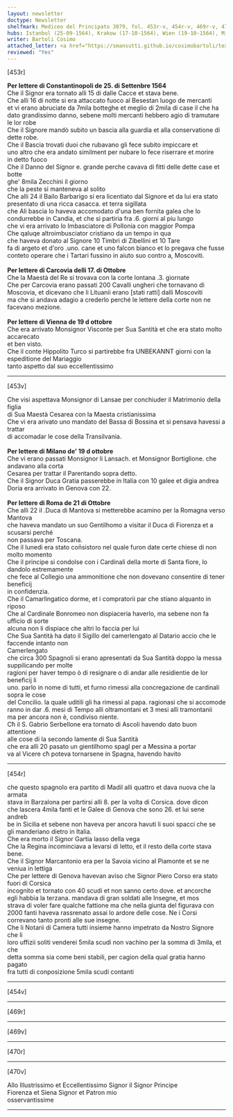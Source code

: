 ```yaml
---
layout: newsletter
doctype: Newsletter
shelfmark: Mediceo del Principato 3079, fol. 453r-v, 454r-v, 469r-v, 470r-v
hubs: Istanbul (25-09-1564), Krakow (17-10-1564), Wien (19-10-1564), Milano (19-10-1564), Roma (21-10-1564)
writer: Bartoli Cosimo
attached_letter: <a href="https://smansutti.github.io/cosimobartoli/texts/2977_020/">2977_020</a>
reviewed: "Yes"
---
```


[453r]  
  
  
<strong>Per lettere di Constantinopoli de 25. di Settenbre 1564</strong>  
Che il Signor era tornato alli 15 di dalle Cacce et stava bene.  
Che alli 16 di notte si era attaccato fuoco al Besestan luogo de mercanti  
et vi erano abruciate da 7mila  botteghe et meglio di 2mila di case il che ha  
dato grandissimo danno, sebene molti mercanti hebbero agio di tramutare  
le lor robe  
Che il Signore mandò subito un bascia alla guardia et alla conservatione di  
dette robe.  
Che il Bascia trovati duoi che rubavano gli fece subito impiccare et  
uno altro che era andato similment per nubare lo fece riserrare et morire  
in detto fuoco  
Che il Danno del Signor e. grande perche cavava di fitti delle dette case et botte  
ghe' 8mila Zecchini il giorno  
che la peste si manteneva al solito  
Che alli 24 il Bailo Barbarigo si era licentiato dal Signore et da lui era stato  
presentato di una ricca casacca. et terra sigillata  
che Ali bascia lo haveva accomodato d'una ben fornita galea che lo  
condurrebbe in Candia, et che si partiria fra .6. giorni al piu lungo  
che vi era arrivato lo Imbasciatore di Pollonia con maggior Pompa  
Che qaluqe altroimbusciator cristiano da un tempo in qua  
che haveva donato al Signore 10 Timbri di Zibellini et 10 Tare  
fa di argeto et d'oro .uno. cane et uno falcon bianco et lo pregava che fusse  
conteto operare che i Tartari fussino in aiuto suo contro a, Moscoviti.  
<br/><strong>Per lettere di Carcovia delli 17. di Ottobre</strong>  
Che la Maestà del Re si trovava con la corte lontana .3. giornate  
Che per Carcovia erano passati 200 Cavalli ungheri che tornavano di  
Moscovia, et dicevano che li Lituanii erano [stati ratti] dalli Moscoviti  
ma che si andava adagio a crederlo perché le lettere della corte non ne  
facevano mezione.  
<br/><strong>Per lettere di Vienna de 19 d ottobre</strong>  
Che era arrivato Monsignor Visconte per Sua Santità et che era stato molto accarecato  
et ben visto.  
Che il conte Hippolito Turco si partirebbe fra UNBEKANNT giorni con la espeditione del Mariaggio  
tanto aspetto dal suo eccellentissimo  
  
---  

[453v]  
  
  
Che visi aspettava Monsignor di Lansae per conchiuder il Matrimonio della figlia  
di Sua Maestà Cesarea con la Maesta cristianissima   
Che vi era arivato uno mandato del Bassa di Bossina et si pensava havessi a trattar  
di accomadar le cose della Transilvania.  
<br/><strong>Per lettere di Milano de' 19 d ottobre</strong>  
Che vi erano passati Monsignor li Lansach. et Monsignor Bortiglione. che andavano alla corta  
Cesarea per trattar il Parentando sopra detto.  
Che il Signor Duca Gratia passerebbe in Italia con 10 galee et digia andrea  
Doria era arrivato in Genova con 22.  
<br/><strong>Per lettere di Roma de 21 di Ottobre</strong>  
Che alli 22 il .Duca di Mantova si metterebbe acamino per la Romagna verso  
Mantova  
che haveva mandato un suo Gentilhomo a visitar il Duca di Fiorenza et a scusarsi perché  
non passava per Toscana.  
Che il lunedi era stato con̄sistoro nel quale furon date certe chiese di non molto momento  
Che il principe si condolse con i Cardinali della morte di Santa fiore, lo dandolo estremamente  
che fece al Collegio una ammonitione che non dovevano consentire di tener beneficij  
in confidenzia.  
Che il Camarlingatico dorme, et i compratorii par che stiano alquanto in riposo  
Che al Cardinale Bonromeo non dispiaceria haverlo, ma sebene non fa ufficio di sorte  
alcuna non li dispiace che altri lo faccia per lui  
Che Sua Santità ha dato il Sigillo del camerlengato al Datario accio che le faccende intanto non  
Camerlengato  
che circa 300 Spagnoli si erano apresentati da Sua Santità doppo la messa suppilicando per molte  
ragioni per haver tempo ò di resignare o di andar alle residientie de lor beneficij li  
uno. parlo in nome di tutti, et furno rimessi alla concregazione de cardinali sopra le cose  
del Concilio. la quale uditili gli ha rimessi al papa. ragionasi che si accomode  
ranno in dar .6. mesi di Tempo alli oltramontani et 3 mesi alli tramontanii  
ma per ancora non è, condiviso niente.  
Cħ il S. Gabrio Serbellone era tornato di Ascoli havendo dato buon attentione  
alle cose di la secondo lamente di Sua Santità  
che era alli 20 pasato un gientilhomo spagl per a Messina a portar  
va al Vicere cħ poteva tornarsene in Spagna, havendo havito   
  
---  

[454r]  
  
  
che questo spagnolo era partito di Madil alli quattro et dava nuova che la armata  
stava in Barzalona per partirsi alli 8. per la volta di Corsica. dove dicon  
che lascera 4mila fanti et le Galee di Genova che sono 26. et lui sene andreb  
be in Sicilia et sebene non haveva per ancora havuti li suoi spacci che se  
gli manderiano dietro in Italia.  
Che era morto il Signor Gartia lasso della vega  
Che la Regina incominciava a levarsi di letto, et il resto della corte stava bene.  
Che il Signor Marcantonio era per la Savoia vicino al Piamonte et se ne veniua in lettiga  
Che per lettere di Genova havevan aviso che Signor Piero Corso era stato fuori di Corsica  
incognito et tornato con 40 scudi et non sanno certo dove. et ancorche  
egli habbia la terzana. mandava di gran soldati alle Insegne, et mos  
strava di voler fare qualche fattione ma che nella giunta del figurava con  
2000 fanti haveva rassrenato assai lo ardore delle cose. Ne i Corsi  
correvano tanto pronti alle sue insegne.  
Che li Notarii di Camera tutti insieme hanno impetrato da Nostro Signore che li  
loro uffizii soliti venderei 5mila scudi non vachino per la somma di 3mila, et che  
detta somma sia come beni stabili, per cagion della qual gratia hanno pagato  
fra tutti di conposizione 5mila scudi contanti  
  
---  

[454v]  
  
  
  
---  

[469r]  
  
  
  
---  

[469v]  
  
  
  
---  

[470r]  
  
  
  
---  

[470v]  
  
  
Allo Illustrissimo et Eccellentissimo Signor il Signor Principe  
Fiorenza et Siena Signor et Patron mio  
osservantissime  
  
---  

